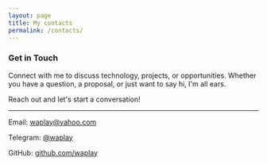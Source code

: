 ```yaml
---
layout: page
title: My contacts
permalink: /contacts/
---
```


### Get in Touch

Connect with me to discuss technology, projects, or opportunities. Whether you have a question, a proposal, or just want to say hi, I'm all ears.

Reach out and let's start a conversation!

---

Email: [waplay@yahoo.com](mailto:waplay@yahoo.com)

Telegram: [@waplay](https://t.me/waplay)

GitHub: [github.com/waplay](https://github.com/waplay)